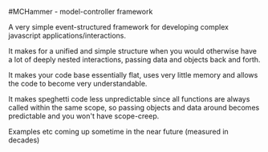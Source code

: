 #MCHammer - model-controller framework

A very simple event-structured framework for developing complex javascript
applications/interactions.

It makes for a unified and simple structure when you would otherwise have
a lot of deeply nested interactions, passing data and objects back and
forth.

It makes your code base essentially flat, uses very little memory and
allows the code to become very understandable.

It makes speghetti code less unpredictable since all functions are always
called within the same scope, so passing objects and data around becomes
predictable and you won't have scope-creep.

Examples etc coming up sometime in the near future (measured in decades)


